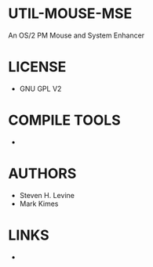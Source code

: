 UTIL-MOUSE-MSE
==============

An OS/2 PM Mouse and System Enhancer

LICENSE
===============
* GNU GPL V2

COMPILE TOOLS
===============
* 

AUTHORS
===============
* Steven H. Levine
* Mark Kimes

LINKS
===============
* 
